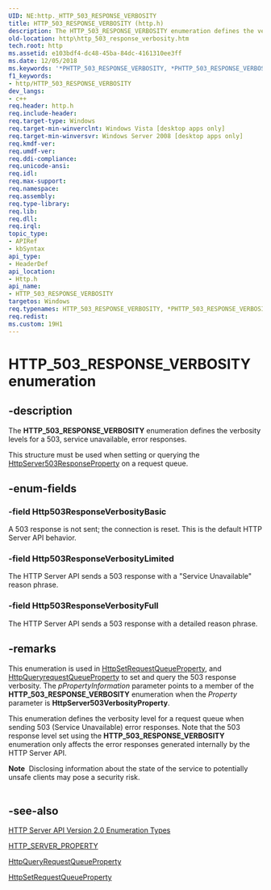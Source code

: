 ```yaml
---
UID: NE:http._HTTP_503_RESPONSE_VERBOSITY
title: HTTP_503_RESPONSE_VERBOSITY (http.h)
description: The HTTP_503_RESPONSE_VERBOSITY enumeration defines the verbosity levels for a 503, service unavailable, error responses.This structure must be used when setting or querying the HttpServer503ResponseProperty on a request queue.
old-location: http\http_503_response_verbosity.htm
tech.root: http
ms.assetid: e103bdf4-dc48-45ba-84dc-4161310ee3ff
ms.date: 12/05/2018
ms.keywords: '*PHTTP_503_RESPONSE_VERBOSITY, *PHTTP_503_RESPONSE_VERBOSITY enumeration [HTTP], HTTP_503_RESPONSE_VERBOSITY, HTTP_503_RESPONSE_VERBOSITY enumeration [HTTP], Http503ResponseVerbosityBasic, Http503ResponseVerbosityFull, Http503ResponseVerbosityLimited, http.http_503_response_verbosity, http/*PHTTP_503_RESPONSE_VERBOSITY, http/HTTP_503_RESPONSE_VERBOSITY, http/Http503ResponseVerbosityBasic, http/Http503ResponseVerbosityFull, http/Http503ResponseVerbosityLimited'
f1_keywords:
- http/HTTP_503_RESPONSE_VERBOSITY
dev_langs:
- c++
req.header: http.h
req.include-header: 
req.target-type: Windows
req.target-min-winverclnt: Windows Vista [desktop apps only]
req.target-min-winversvr: Windows Server 2008 [desktop apps only]
req.kmdf-ver: 
req.umdf-ver: 
req.ddi-compliance: 
req.unicode-ansi: 
req.idl: 
req.max-support: 
req.namespace: 
req.assembly: 
req.type-library: 
req.lib: 
req.dll: 
req.irql: 
topic_type:
- APIRef
- kbSyntax
api_type:
- HeaderDef
api_location:
- Http.h
api_name:
- HTTP_503_RESPONSE_VERBOSITY
targetos: Windows
req.typenames: HTTP_503_RESPONSE_VERBOSITY, *PHTTP_503_RESPONSE_VERBOSITY
req.redist: 
ms.custom: 19H1
---
```


# HTTP_503_RESPONSE_VERBOSITY enumeration


## -description


The <b>HTTP_503_RESPONSE_VERBOSITY</b> enumeration defines the verbosity levels for a 503, service unavailable, error responses.

This structure must be used when setting or querying the <a href="https://docs.microsoft.com/windows/desktop/api/http/ne-http-http_server_property">HttpServer503ResponseProperty</a> on a request queue.


## -enum-fields




### -field Http503ResponseVerbosityBasic

A 503 response is not sent; the connection is reset.
    This is the default HTTP Server API behavior.


### -field Http503ResponseVerbosityLimited

The HTTP Server API sends a 503 response with a "Service Unavailable" reason phrase.


### -field Http503ResponseVerbosityFull

The HTTP Server API sends a 503 response with a detailed reason phrase.


## -remarks



This enumeration is used in <a href="https://docs.microsoft.com/windows/desktop/api/http/nf-http-httpsetrequestqueueproperty">HttpSetRequestQueueProperty</a>, and <a href="https://docs.microsoft.com/windows/desktop/api/http/nf-http-httpqueryrequestqueueproperty">HttpQueryrequestQueueProperty</a> to set and query the 503  response verbosity. The <i>pPropertyInformation</i> parameter points to a member of the <b>HTTP_503_RESPONSE_VERBOSITY</b> enumeration when the <i>Property</i> parameter is <b>HttpServer503VerbosityProperty</b>.

This enumeration defines the verbosity level for a request queue when sending 503 (Service Unavailable) error responses. Note that the 503 response level set using the <b>HTTP_503_RESPONSE_VERBOSITY</b>  enumeration only affects the error responses generated internally
 by the HTTP Server API.


<div class="alert"><b>Note</b>  Disclosing information about the state of the service to potentially unsafe clients may pose a security risk.</div>
<div> </div>





## -see-also




<a href="https://docs.microsoft.com/windows/desktop/Http/http-server-api-version-2-0-enumeration-types">HTTP Server API Version 2.0 Enumeration Types</a>



<a href="https://docs.microsoft.com/windows/desktop/api/http/ne-http-http_server_property">HTTP_SERVER_PROPERTY</a>



<a href="https://docs.microsoft.com/windows/desktop/api/http/nf-http-httpqueryrequestqueueproperty">HttpQueryRequestQueueProperty</a>



<a href="https://docs.microsoft.com/windows/desktop/api/http/nf-http-httpsetrequestqueueproperty">HttpSetRequestQueueProperty</a>
 

 

